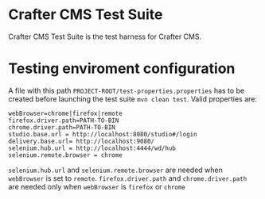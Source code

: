 Crafter CMS Test Suite
=========================

Crafter CMS Test Suite is the test harness for Crafter CMS.

Testing enviroment configuration
====

A file with this path `PROJECT-ROOT/test-properties.properties` has to be created before 
launching the test suite `mvn clean test`. Valid properties are:

```properties
webBrowser=chrome|firefox|remote
firefox.driver.path=PATH-TO-BIN
chrome.driver.path=PATH-TO-BIN
studio.base.url = http://localhost:8080/studio#/login
delivery.base.url= http://localhost:9080/
selenium.hub.url = http://localhost:4444/wd/hub
selenium.remote.browser = chrome
```

`selenium.hub.url` and `selenium.remote.browser` are needed when `webBrowser` is set to `remote`. 
`firefox.driver.path` and `chrome.driver.path` are needed only when `webBrowser` is `firefox` or `chrome` 